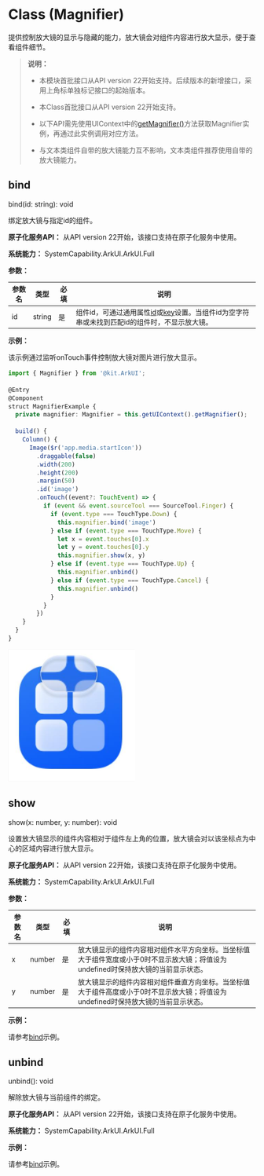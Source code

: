 # Class (Magnifier)
<!--Kit: ArkUI-->
<!--Subsystem: ArkUI-->
<!--Owner: @Zhang-Dong-hui-->
<!--Designer:  @pssea-->
<!--Tester: @jiaoaozihao-->
<!--Adviser: @HelloCrease-->

提供控制放大镜的显示与隐藏的能力，放大镜会对组件内容进行放大显示，便于查看组件细节。

> **说明：**
>
> - 本模块首批接口从API version 22开始支持。后续版本的新增接口，采用上角标单独标记接口的起始版本。
>
> - 本Class首批接口从API version 22开始支持。
>
> - 以下API需先使用UIContext中的[getMagnifier()](arkts-apis-uicontext-uicontext.md#getmagnifier22)方法获取Magnifier实例，再通过此实例调用对应方法。
>
> - 与文本类组件自带的放大镜能力互不影响，文本类组件推荐使用自带的放大镜能力。

## bind

bind(id: string): void

绑定放大镜与指定id的组件。

**原子化服务API：** 从API version 22开始，该接口支持在原子化服务中使用。

**系统能力：** SystemCapability.ArkUI.ArkUI.Full

**参数：**

| 参数名      | 类型         | 必填   | 说明   |
| -------- | ---------- | ---- | ---- |
| id | string | 是    | 组件id，可通过通用属性[id](./arkui-ts/ts-universal-attributes-component-id.md#id)或[key](./arkui-ts/ts-universal-attributes-component-id.md#key12)设置。当组件id为空字符串或未找到匹配id的组件时，不显示放大镜。 |

**示例：**

该示例通过监听onTouch事件控制放大镜对图片进行放大显示。

```ts
import { Magnifier } from '@kit.ArkUI';

@Entry
@Component
struct MagnifierExample {
  private magnifier: Magnifier = this.getUIContext().getMagnifier();

  build() {
    Column() {
      Image($r('app.media.startIcon'))
        .draggable(false)
        .width(200)
        .height(200)
        .margin(50)
        .id('image')
        .onTouch((event?: TouchEvent) => {
          if (event && event.sourceTool === SourceTool.Finger) {
            if (event.type === TouchType.Down) {
              this.magnifier.bind('image')
            } else if (event.type === TouchType.Move) {
              let x = event.touches[0].x
              let y = event.touches[0].y
              this.magnifier.show(x, y)
            } else if (event.type === TouchType.Up) {
              this.magnifier.unbind()
            } else if (event.type === TouchType.Cancel) {
              this.magnifier.unbind()
            }
          }
        })
    }
  }
}
```

![magnifier](figures/magnifier.png)

## show

show(x: number, y: number): void

设置放大镜显示的组件内容相对于组件左上角的位置，放大镜会对以该坐标点为中心的区域内容进行放大显示。

**原子化服务API：** 从API version 22开始，该接口支持在原子化服务中使用。

**系统能力：** SystemCapability.ArkUI.ArkUI.Full

**参数：**

| 参数名      | 类型         | 必填   | 说明   |
| -------- | ---------- | ---- | ---- |
| x | number | 是    | 放大镜显示的组件内容相对组件水平方向坐标。当坐标值大于组件宽度或小于0时不显示放大镜；将值设为undefined时保持放大镜的当前显示状态。|
| y | number | 是    | 放大镜显示的组件内容相对组件垂直方向坐标。当坐标值大于组件高度或小于0时不显示放大镜；将值设为undefined时保持放大镜的当前显示状态。|

**示例：**

请参考[bind](#bind)示例。

## unbind

unbind(): void

解除放大镜与当前组件的绑定。

**原子化服务API：** 从API version 22开始，该接口支持在原子化服务中使用。

**系统能力：** SystemCapability.ArkUI.ArkUI.Full

**示例：**

请参考[bind](#bind)示例。
